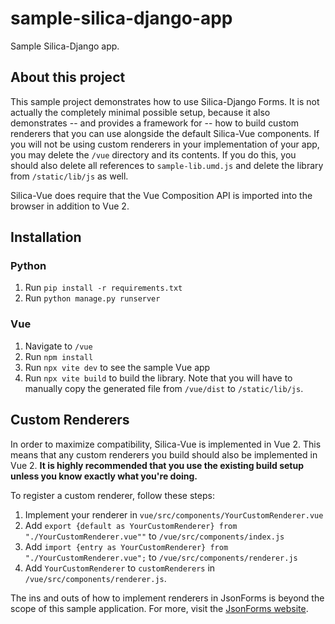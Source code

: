 # sample-silica-django-app
Sample Silica-Django app.

## About this project

This sample project demonstrates how to use Silica-Django Forms. It is not actually the completely minimal possible 
setup, because it also demonstrates -- and provides a framework for -- how to build custom renderers that you can use 
alongside the default Silica-Vue components. If you will not be using custom renderers in your implementation of your app,
you may delete the `/vue` directory and its contents. If you do this, you should also delete all references to `sample-lib.umd.js`
and delete the library from `/static/lib/js` as well.

Silica-Vue does require that the Vue Composition API is imported into the browser in addition to Vue 2.

## Installation

### Python
1. Run `pip install -r requirements.txt`
2. Run `python manage.py runserver`

### Vue
1. Navigate to `/vue`
2. Run `npm install`
3. Run `npx vite dev` to see the sample Vue app
4. Run `npx vite build` to build the library. Note that you will have to manually copy the generated file from `/vue/dist` to `/static/lib/js`.

## Custom Renderers

In order to maximize compatibility, Silica-Vue is implemented in Vue 2. This means that any custom renderers you build
should also be implemented in Vue 2. **It is highly recommended that you use the existing build setup unless you know exactly
what you're doing.**

To register a custom renderer, follow these steps:
1. Implement your renderer in `vue/src/components/YourCustomRenderer.vue`
2. Add `export {default as YourCustomRenderer} from "./YourCustomRenderer.vue""` to `/vue/src/components/index.js`
3. Add `import {entry as YourCustomRenderer} from "./YourCustomRenderer.vue";` to `/vue/src/components/renderer.js`
4. Add `YourCustomRenderer` to `customRenderers` in `/vue/src/components/renderer.js`.

The ins and outs of how to implement renderers in JsonForms is beyond the scope of this sample application. For more, visit
the [JsonForms website](jsonforms.io).
